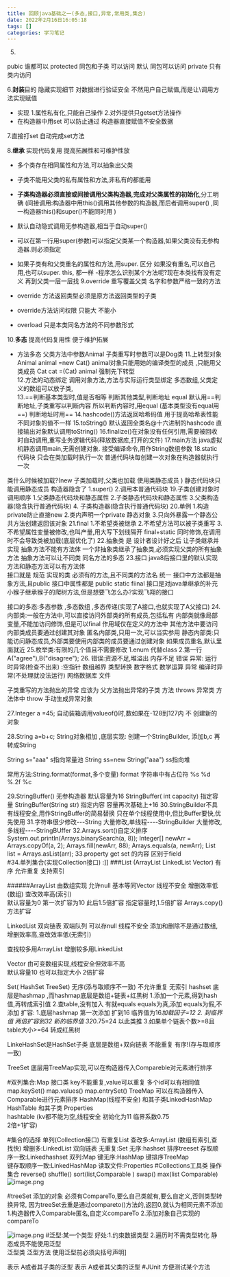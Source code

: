 ```yaml
---
title: 回顾java基础之一(多态,接口,异常,常用类,集合)
date: 2022年2月16日16:05:18
tags: []
categories: 学习笔记
---
```


<!--more-->

5.
pubic  谁都可以
protected 同包和子类 可以访问
默认 同包可以访问 
private  只有类内访问 

6.**封装**目的 隐藏实现细节  对数据进行验证安全 不然用户自己赋值,而是让\调用方法实现赋值
- 实现 1.属性私有化,只能自己操作    2.对外提供只getset方法操作
- 在构造器中用set 可以防止通过 构造器直接赋值不安全数据

7.直接打set 自动完成set方法

8.**继承**  实现代码复用  提高拓展性和可维护性放
 - 多个类存在相同属性和方法,可以抽象出父类
- 子类不能用父类的私有属性和方法,非私有的都能用

- **子类构造器必须直接或间接调用父类构造器,完成对父类属性的初始化**,分工明确
 (间接调用:构造器中用this()调用其他参数的构造器,而后者调用super() ,同一构造器this()和super()不能同时用 )
- 默认自动隐式调用无参构造器,相当于自动super()
- 可以在第一行用super(参数)可以指定父类某一个构造器,如果父类没有无参构造器.则必须指定
- 如果子类有和父类重名的属性和方法,用super. 区分
如果没有重名,可以自己用,也可以super. this, 都一样 
-程序怎么识别某个方法呢?现在本类找有没有定义  再到父类一层一层找
9.override   重写覆盖父类  名字和参数严格一致的方法 
- override 方法返回类型必须是原方法返回类型的子类
- override方法访问权限 只能大 不能小 
- overload 只是本类同名方法的不同参数形式

10.**多态** 提高代码复用性  便于维护拓展
- 方法多态   父类方法中参数Animal  子类重写时参数可以是Dog类
  11.上转型对象  Animal animal =new Cat()
  animal对象只能用她的编译类型的成员 ,只能用父类成员
  Cat cat =(Cat) animal   强制先下转型  
  12.方法的动态绑定  调用对象方法,方法与实际运行类型绑定
  多态数组,父类定义的数组可以放子类,  
  13.==判断基本类型时,值是否相等 
          判断其他类型,判断地址
   equal 默认用==判断地址,子类重写以判断内容
  所以判断内容时,用equal  (基本类型没有equal用==)
        判断地址时用==
  14.hashcode()方法返回哈希码值  用于提高哈希表性能  
  不同对象的值不一样
  15.toString() 默认返回全类名@十六进制的hashcode
  直接输出对象默认调用toString()
  16.finalize()在对象没有任何引用,需要被回收时自动调用,重写业务逻辑代码(释放数据库,打开的文件)
  17.main方法 
    java虚拟机静态调用main,无需创建对象. 接受编译命令,用作String数组参数
  18.static 代码块 只会在类加载时执行一次
      普通代码块每创建一次对象在构造器就执行一次

类什么时候被加载?(new  子类加载时,父类也加载  使用类静态成员  )
静态代码块只能调用静态成员
构造器隐含了 1.super()  2.调用本普通代码块
19.子类创建对象时  调用顺序
    1.父类静态代码块和静态属性
    2.子类静态代码块和静态属性
    3.父类构造器(隐含执行普通代码块)
     4. 子类构造器(隐含执行普通代码块)
20.单例 
 1.构造private防止直接new
2.类内声明一个private 静态对象
3.只向外暴露一个静态公共方法创建返回该对象
21.final 
  1.不希望类被继承
 2.不希望方法可以被子类重写
3.不希望属性变量被修改,也叫产量,用大写下划线隔开
final+static 同时修饰,在调用时不会导致类被加载(底层优化了)
22.抽象类  是 设计者设计好之后 让子类继承并实现
抽象方法不能有方法体
一个非抽象类继承了抽象类,必须实现父类的所有抽象方法
抽象方法可以让不同类   同名方法的多态
23.接口 
java8后接口里的默认实现方法和静态方法可以有方法体   
接口就是 规范 实现的类 必须有的方法,且不同类的方法名 统一
接口中方法都是抽象方法,且public
接口中属性都是 public static fiinal 
接口是对java单继承的补充
小猴子继承猴子的爬树方法,但是想要飞怎么办?实现飞翔的接口

接口的多态:多态参数 ,多态数组 ,多态传递(实现了A接口,也就实现了A父接口)
24.内部类:一般在方法中,可以直接访问外部类的所有成员,包括私有
内部类就像局部变量,不能加访问修饰,但是可以final
作用域仅在定义的方法中 其他方法中要访问内部类成员要通过创建其对象
匿名内部类,只用一次,可以当实参用
静态内部类:只能访问静态成员,外部类要使用内部类的成员要通过创建对象    如果成员重名,默认里面就近
25.枚举类:有限的几个值且不需要修改
1.enum 代替class
2.第一行   A("agree"),B("disagree"); 
26.
错误:资源不足,堆溢出  内存不足 错误
异常:
运行时异常(检查不出来) :空指针 数组越界  类型转换  数字格式 数学运算   异常
编译时异常(不处理就没法运行)  网络数据库 文件

子类重写的方法抛出的异常 应该为 父方法抛出异常的子类
方法 throws 异常类
方法体中 throw  手动生成异常对象

27.Integer a =45; 自动装箱调用valueof()时,数如果在-128到127内 不
创建新的对象

28.String a=b+c; String对象相加 ,底层实现:
创建一个StringBuilder, 添加b,c   再转成String

String s="aaa" s指向常量池
String ss=new String("aaa")   ss指向堆

常用方法:String.format(format,多个变量)
format 字符串中有占位符  %s  %d  %.2f  %c

29.StringBuffer()     无参构造器 默认容量为16
      StringBuffer( int capacity)  指定容量
      StringBuffer(String str)  指定内容    容量再次基础上+16
30.StringBuilder不具有线程安全,用作StringBuffer的简易替换
只在单个线程使用中,但比Buffer要快,优先使用
31.字符串很少修改---String
     大量修改,单线程----StringBuilder
     大量修改,多线程----StringBUffer
 32.Arrays.sort()自定义排序
System.out.println(Arrays.binarySearch(a, 8));
 Integer[] newArr = Arrays.copyOf(a, 2);
        Arrays.fill(newArr, 88);
Arrays.equals(a, newArr);
        List list = Arrays.asList(arr);
33.property  get set 的内容
    区别于field  
#34.单列集合(实现Collection接口) :]]
###List (ArrayList  LinkedList Vector)   有序 允许重复  支持索引


######ArrayList  由数组实现 允许null 基本等同Vector 
线程不安全  增删效率低(数组)  查改效率高(索引)  
默认容量为0 第一次扩容为10  此后1.5倍扩容
指定容量时,1.5倍扩容  Arrays.copy()方法扩容

LinkedList 双向链表  双端队列    可以存null
线程不安全 
添加和删除不是通过数组,增删效率高,查改效率低(无索引)

查找较多用ArrayList  增删较多用LinkedList

Vector 由可变数组实现,线程安全但效率不高  
  默认容量10 也可以指定大小    2倍扩容


Set(  HashSet TreeSet)   无序(添与取顺序不一致) 不允许重复
 无索引
hashset 底层是hashmap ,而hashmap底层是数组+链表+红黑树
1.添加一个元素,得到hash值,再转成索引值
2.查table,没有加入 有就equals   equals为真,添加 equals为假,不添加
扩容:
1.底层hashmap 第一次添加 扩到16  临界值为16*加载因子=12
2. 到临界值 两倍扩容到32 新的临界值 32*0.75=24 以此类推
3.如果单个链表个数>=8且table大小>=64 转成红黑树

LinkeHashSet是HashSet子类  底层是数组+双向链表 不能重复
有序!(存与取顺序一致)

TreeSet 底层用TreeMap实现,可以在构造器传入Compareble对元素进行排序


   #双列集合:Map 接口类 key不能重复,value可以重复  多个id可以有相同值     map.keySet()  map.values()  map.entrySet()
              TreeMap 可以在构造器传入Comparable进行元素排序
               HashMap(线程不安全) 和其子类LinkedHashMap
               HashTable  和其子类 Properties  
hashtable (kv都不能为空,线程安全 初始化为11 临界系数0.75           
  2倍+1扩容) 

#集合的选择
  单列(Collection接口)
      有重复List 
          查改多:ArrayList (数组有索引,查找快)
          增删多:LinkedList  双向链表
      无重复:Set
          无序:hashset  排序treeset
          存取顺序一致:Linkedhashset
  双列:Map
      键无序:HashMap   键排序TreeMap  
      键存取顺序一致:LinkedHashMap 
      读取文件:Properties
#Collections工具类  操作集合
reverse()   shuffle()  sort(list,Comparable )  swap()  max(list Comparable)
![image.png](https://s2.loli.net/2022/02/16/RQ2rqUhz6aDm9jS.png)

#treeSet 添加的对象  必须有CompareTo,要么自己类就有,要么自定义,否则类型转换异常,
因为treeSet去重是通过compareto()方法的,返回0,就认为相同元素不添加  
1.构造器传入Comparable匿名,自定义compareTo  2.添加对象自己实现的compareTo

![image.png](https://s2.loli.net/2022/02/16/l3ZsOVxRmtNuB5Q.png)
#泛型:某一个类型
好处:1.约束数据类型 2.遍历时不需类型转化
静态成员不能使用泛型  
泛型类  泛型方法  使用泛型前必须尖括号声明]
<? extends A>  表示 A或者其子类的泛型
<? super A> 表示 A或者其父类的泛型
#JUnit
方便测试某个方法